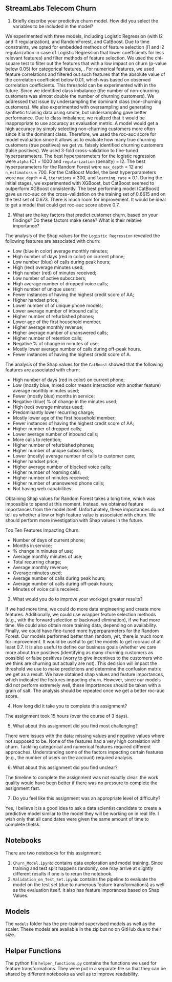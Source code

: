 ## StreamLabs Telecom Churn
1. Briefly describe your predictive churn model. How did you select the variables to be included in the model?

We experimented with three models, including Logistic Regression (with l2 and l1 regularization), and RandomForest, and CatBoost.
Due to time constraints, we opted for embedded methods of feature selection (l1 and l2 regularization in case of Logistic Regression that lower coefficients for less relevant features) and filter methods of feature selection. We used the chi-square test to filter out the features that with a low impact on churn (p-value below 0.05) for categorical features, . For numerical features, we used feature correlations and filtered out such features that the absolute value of the correlation coefficient below 0.01, which was based on observed correlation coefficients. This threshold can be experimented with in the future. Since we identified class imbalance (the number of non-churning customers was almost double the number of churning customers). We addressed that issue by undersampling the dominant class (non-churning customers). We also experimented with oversampling and generating synthetic training data using smote, but undersampling gave better performance. Due to class imbalance, we realized that it would be inappropriate to use accuracy as evaluation metric. A model would get a high accuracy by simply selecting non-churning customers more often since it is the dominant class. Therefore, we used the roc-auc score for model evaluation since it allows us to evaluate how many true churning customers (true positives) we get vs. falsely identified churning customers (false positives). We used 3-fold cross-validation to fine-tuned hyperparameters. The best hyperparameters for the logistic regression were `alpha` (C) = 1000 and `regularization` (penalty) = l2. The best hyperparameters for the Random Forest were `max_depth` = 12 and `n_estimators` = 700. For the CatBoost Model, the best hyperparameters were `max_depth` = 4, `iterations` = 300, and `learning_rate` = 0.1. During the initial stages, we experimented with XGBoost, but CatBoost seemed to outperform XGBoost consistently. The best performing model (CatBoost) gave us roc-auc on the cross-validation on the training set of 0.6615 and on the test set of 0.673. There is much room for improvement. It would be ideal to get a model that could get roc-auc score above 0.7.

2. What are the key factors that predict customer churn, based on your findings? Do these factors make sense? What is their relative importance?

The analysis of the Shap values for the `Logistic Regression` revealed the following features are associated with churn:
- Low (blue in color) average monthly minutes;
- High number of days (red in color) on current phone;
- Low number (blue) of calls during peak hours;
- High (red) overage minutes used;
- High number (red) of minutes received;
- Low number of active subscribers;
- High average number of dropped voice calls;
- High number of unique users;
- Fewer instances of having the highest credit score of AA;
- Higher handset price;
- Lower number of of unique phone models;
- Lower average number of inbound calls;
- Higher number of refurbished phones;
- Lower age of the first household member.
- Higher average monthly revenue;
- Higher average number of unanswered calls;
- Higher number of retention calls;
- Negative % of change in minutes of use;
- Mostly lower average number of calls during off-peak hours.
- Fewer instances of having the highest credit score of A.

The analysis of the Shap values for the `CatBoost` showed that the following features are associated with churn:
- High number of days (red in color) on current phone;
- Low (mostly blue, mixed color means interaction with another feature) average monthly minutes used;
- Fewer (mostly blue) months in service;
- Negative (blue) % of change in the minutes used;
- High (red) overage minutes used;
- Predominantly lower recurring charge;
- Mostly lower age of the first household member;
- Fewer instances of having the highest credit score of AA;
- Higher number of dropped calls;
- Lower average number of inbound calls;
- More calls to retention;
- Higher number of refurbished phones;
- Higher number of unique subscribers;
- Lower (mostly) average number of calls to customer care;
- Higher handset price;
- Higher average number of blocked voice calls;
- Higher number of roaming calls;
- Higher number of minutes received;
- Higher number of unanswered phone calls;
- Not having web capabilities.

Obtaining Shap values for Random Forest takes a long time, which was impossible to spend at this moment. Instead, we obtained feature importances from the model itself. Unfortunately, these importances do not tell us whether a low or high feature value is associated with churn. We should perform more investigation with Shap values in the future.

Top Ten Features Impacting Churn:

- Number of days of current phone;
- Months in service;
-  % change in minutes of use;
-  Average monthly minutes of use;
-  Total recurring charge;
-  Average monthly revenue;
-  Overage minutes used;
-  Average number of calls during peak hours;
-  Average number of calls during off-peak hours;
-  Minutes of voice calls received.

3. What would you do to improve your work/get greater results?

If we had more time, we could do more data engineering and create more features. Additionally, we could use wrapper feature selection methods (e.g., with the forward selection or backward elimination), if we had more time. We could also obtain more training data, depending on availability. Finally, we could have fine-tuned more hyperparameters for the Random Forest. Our models performed better than random, yet, there is much room for improvement. It would be useful to get the models to get roc-auc of at least 0.7. It is also useful to define our business goals (whether we care more about true positives (identifying as many churning customers as possible) or false positives (worry to give incentives to the customers who we think are churning but actually are not). This decision will impact the threshold we use to make predictions and determine the confusion matrix we get as a result. We have obtained shap values and feature importances, which indicated the features impacting churn. However, since our models did not perform extremely well, these importances should be taken with a grain of salt. The analysis should be repeated once we get a better roc-auc score.

4. How long did it take you to complete this assignment?

The assignment took 15 hours (over the course of 3 days).

5. What about this assignment did you find most challenging?

There were issues with the data: missing values and negative values where not supposed to be. None of the features had a very high correlation with churn. Tackling categorical and numerical features required different approaches. Understanding some of the factors impacting certain features (e.g., the number of users on the account) required analysis.

6. What about this assignment did you find unclear?

The timeline to complete the assignment was not exactly clear: the work quality would have been better if there was no pressure to complete the assignment fast.

7. Do you feel like this assignment was an appropriate level of difficulty?

Yes, I believe it is a good idea to ask a data scientist candidate to create a predictive model similar to the model they will be working on in real life. I wish only that all candidates were given the same amount of time to complete thetsk.


## Notebooks
There are two notebooks for this assignment:
1. `Churn_Model.ipynb`: contains data exploration and model training. Since training and test split happens randomly, one may arrive at slightly different results if one is to rerun the notebook.
2. `Validation_on_Test_Set.ipynb`: contains the pipeline to evaluate the model on the test set (due to numerous feature transformations) as well as the evaluation itself. It also has feature imporances based on Shap Values.

## Models
The `models` folder has the pre-trained supervised models as well as the scaler. These models are available in the zip but no on GitHub due to their size.


## Helper Functions
The python file `helper_functions.py` contains the functions we used for feature transformations. They were put in a separate file so that they can be shared by different notebooks as well as to improve readability.

